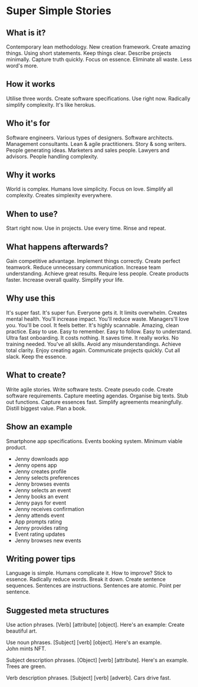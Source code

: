# Super Simple Stories

## What is it? 
Contemporary lean methodology. New creation framework. Create amazing things. Using short statements. Keep things clear. Describe projects minimally. Capture truth quickly. Focus on essence. Eliminate all waste. Less word's more. 

## How it works
Utilise three words. Create software specifications. Use right now. Radically simplify complexity. It's like herokus.

## Who it's for 
Software engineers. Various types of designers. Software architects. Management consultants. Lean & agile practitioners. Story & song writers. People generating ideas. Marketers and sales people. Lawyers and advisors. People handling complexity. 

## Why it works
World is complex. Humans love simplicity. Focus on love. Simplify all complexity. Creates simplexity everywhere. 

## When to use? 
Start right now. Use in projects. Use every time. Rinse and repeat. 

## What happens afterwards?
Gain competitive advantage. Implement things correctly. Create perfect teamwork. Reduce unnecessary communication. Increase team understanding. Achieve great results. Require less people. Create products faster. Increase overall quality. Simplify your life.

## Why use this
It's super fast. It's super fun. Everyone gets it. It limits overwhelm. Creates mental health. You'll increase impact. You'll reduce waste. Managers'll love you. You'll be cool. It feels better. It's highly scannable. Amazing, clean practice. Easy to use. Easy to remember. Easy to follow. Easy to understand. Ultra fast onboarding. It costs nothing. It saves time. It really works. No training needed. You've all skills. Avoid any misunderstandings. Achieve total clarity. Enjoy creating again. Communicate projects quickly. Cut all slack. Keep the essence. 

## What to create? 
Write agile stories. Write software tests. Create pseudo code. Create software requirements. Capture meeting agendas. Organise big texts. Stub out functions. Capture essences fast. Simplify agreements meaningfully. Distill biggest value. Plan a book.

## Show an example 
Smartphone app specifications. Events booking system. Minimum viable product.

* Jenny downloads app 
* Jenny opens app 
* Jenny creates profile 
* Jenny selects preferences 
* Jenny browses events 
* Jenny selects an event 
* Jenny books an event 
* Jenny pays for event 
* Jenny receives confirmation 
* Jenny attends event 
* App prompts rating 
* Jenny provides rating 
* Event rating updates 
* Jenny browses new events

## Writing power tips

Language is simple. Humans complicate it. How to improve? Stick to essence. Radically reduce words. Break it down. Create sentence sequences. Sentences are instructions. Sentences are atomic. Point per sentence. 

## Suggested meta structures

Use action phrases. 
[Verb] [attribute] [object]. 
Here's an example: 
Create beautiful art.

Use noun phrases. 
[Subject] [verb] [object]. 
Here's an example.  
John mints NFT.

Subject description phrases.
[Object] [verb] [attribute]. 
Here's an example.
Trees are green.

Verb description phrases.
[Subject] [verb] [adverb]. 
Cars drive fast.